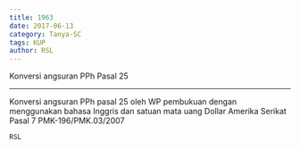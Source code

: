 ```yaml
---
title: 1963
date: 2017-06-13
category: Tanya-SC
tags: KUP
author: RSL
---
```


Konversi angsuran PPh Pasal 25

---

Konversi angsuran PPh pasal 25 oleh WP pembukuan dengan menggunakan bahasa Inggris dan satuan mata uang Dollar Amerika Serikat Pasal 7 PMK-196/PMK.03/2007

`RSL`
